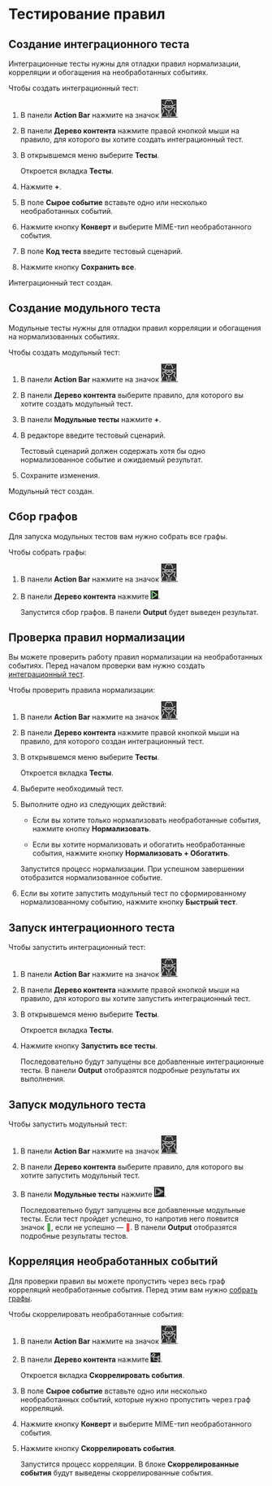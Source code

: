 ﻿# Тестирование правил

## <a name="4516961931"></a>Создание интеграционного теста

Интеграционные тесты нужны для отладки правил нормализации, корреляции и обогащения на необработанных событиях.

Чтобы создать интеграционный тест:

1. В панели **Action Bar** нажмите на значок ![pic](pics/4520275851.png).

1. В панели **Дерево контента** нажмите правой кнопкой мыши на правило, для которого вы хотите создать интеграционный тест.

1. В открывшемся меню выберите **Тесты**.

   Откроется вкладка **Тесты**.

1. Нажмите **+**.

1. В поле **Сырое событие** вставьте одно или несколько необработанных событий.

1. Нажмите кнопку **Конверт** и выберите MIME-тип необработанного события.

1. В поле **Код теста** введите тестовый сценарий.

1. Нажмите кнопку **Сохранить все**.

Интеграционный тест создан.

## Создание модульного теста

Модульные тесты нужны для отладки правил корреляции и обогащения на нормализованных событиях.

Чтобы создать модульный тест:

1. В панели **Action Bar** нажмите на значок ![pic](pics/4520275851.png).

1. В панели **Дерево контента** выберите правило, для которого вы хотите создать модульный тест.

1. В панели **Модульные тесты** нажмите **+**.

1. В редакторе введите тестовый сценарий.

   Тестовый сценарий должен содержать хотя бы одно нормализованное событие и ожидаемый результат.

1. Сохраните изменения.

Модульный тест создан.

## <a name="4516964235"></a>Сбор графов

Для запуска модульных тестов вам нужно собрать все графы.

Чтобы собрать графы:

1. В панели **Action Bar** нажмите на значок ![pic](pics/4520275851.png).

1. В панели **Дерево контента** нажмите ![pic](pics/4531797003.png).

   Запустится сбор графов. В панели **Output** будет выведен результат.

## Проверка правил нормализации

Вы можете проверить работу правил нормализации на необработанных событиях. Перед началом проверки вам нужно создать [интеграционный тест](help/ru-RU/testing#4516961931).

Чтобы проверить правила нормализации:

1. В панели **Action Bar** нажмите на значок ![pic](pics/4520275851.png).

1. В панели **Дерево контента** нажмите правой кнопкой мыши на правило, для которого создан интеграционный тест.

1. В открывшемся меню выберите **Тесты**.

   Откроется вкладка **Тесты**.

1. Выберите необходимый тест.

1. Выполните одно из следующих действий:

   * Если вы хотите только нормализовать необработанные события, нажмите кнопку **Нормализовать**.

   * Если вы хотите нормализовать и обогатить необработанные события, нажмите кнопку **Нормализовать + Обогатить**.

   Запустится процесс нормализации. При успешном завершении отобразится нормализованное событие.

1. Если вы хотите запустить модульный тест по сформированному нормализованному событию, нажмите кнопку **Быстрый тест**.

## Запуск интеграционного теста

Чтобы запустить интеграционный тест:

1. В панели **Action Bar** нажмите на значок ![pic](pics/4520275851.png).

1. В панели **Дерево контента** нажмите правой кнопкой мыши на правило, для которого вы хотите запустить интеграционный тест.

1. В открывшемся меню выберите **Тесты**.

   Откроется вкладка **Тесты**.

1. Нажмите кнопку **Запустить все тесты**.

   Последовательно будут запущены все добавленные интеграционные тесты. В панели **Output** отобразятся подробные результаты их выполнения.

## Запуск модульного теста

Чтобы запустить модульный тест:

1. В панели **Action Bar** нажмите на значок ![pic](pics/4520275851.png).

1. В панели **Дерево контента** выберите правило, для которого вы хотите запустить модульный тест.

1. В панели **Модульные тесты** нажмите ![pic](pics/4531952395.png).

   Последовательно будут запущены все добавленные модульные тесты. Если тест пройдет успешно, то напротив него появится значок <span class="doc-icon-pt" style="color:#008000;"></span>, если не успешно — <span class="doc-icon-pt" style="color:#FF0000;"></span>. В панели **Output** отобразятся подробные результаты тестов.

## Корреляция необработанных событий

Для проверки правил вы можете пропустить через весь граф корреляций необработанные события. Перед этим вам нужно [собрать графы](help/ru-RU/testing#4516964235).

Чтобы скоррелировать необработанные события:

1. В панели **Action Bar** нажмите на значок ![pic](pics/4520275851.png).

1. В панели **Дерево контента** нажмите ![pic](pics/4531798923.png).

   Откроется вкладка **Скоррелировать события**.

1. В поле **Сырое событие** вставьте одно или несколько необработанных событий, которые нужно пропустить через граф корреляций.

1. Нажмите кнопку **Конверт** и выберите MIME-тип необработанного события.

1. Нажмите кнопку **Скоррелировать события**.

   Запустится процесс корреляции. В блоке **Скоррелированные события** будут выведены скоррелированные события.
